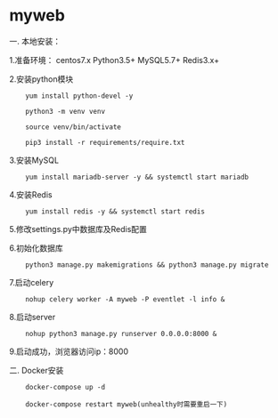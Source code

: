# myweb

一. 本地安装：

1.准备环境： 
        centos7.x 
        Python3.5+ 
        MySQL5.7+ 
        Redis3.x+

2.安装python模块

        yum install python-devel -y
        
        python3 -m venv venv
         
        source venv/bin/activate
         
        pip3 install -r requirements/require.txt
          
3.安装MySQL

        yum install mariadb-server -y && systemctl start mariadb
  
4.安装Redis

        yum install redis -y && systemctl start redis
  
5.修改settings.py中数据库及Redis配置
        
        
6.初始化数据库

        python3 manage.py makemigrations && python3 manage.py migrate
  
7.启动celery

        nohup celery worker -A myweb -P eventlet -l info &
   
8.启动server

        nohup python3 manage.py runserver 0.0.0.0:8000 &
   
9.启动成功，浏览器访问ip：8000

   
二. Docker安装

        docker-compose up -d
        
        docker-compose restart myweb(unhealthy时需要重启一下)

